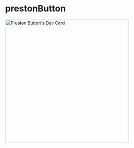 # prestonButton
 
<a href="https://app.daily.dev/PrestonButton"><img src="https://api.daily.dev/devcards/91a237fa2bc649fca664a31390e8ae7c.png?r=4ue" width="400" alt="Preston Button's Dev Card"/></a>
